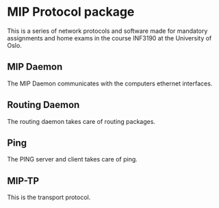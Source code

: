 MIP Protocol package
===
This is a series of network protocols and software made for mandatory assignments and home exams in the course INF3190 at the University of Oslo.

MIP Daemon
---
The MIP Daemon communicates with the computers ethernet interfaces.

Routing Daemon
---
The routing daemon takes care of routing packages.

Ping
---
The PING server and client takes care of ping.

MIP-TP
---
This is the transport protocol.
